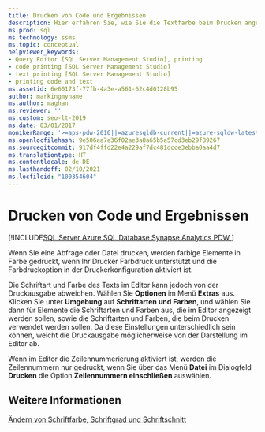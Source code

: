 ```yaml
---
title: Drucken von Code und Ergebnissen
description: Hier erfahren Sie, wie Sie die Textfarbe beim Drucken angeben. Die Farben können sich von den zum Anzeigen verwendeten Farben unterscheiden. Sie erhalten außerdem Informationen dazu, wie Sie steuern können, ob Zeilennummern in der Auflistung angezeigt werden.
ms.prod: sql
ms.technology: ssms
ms.topic: conceptual
helpviewer_keywords:
- Query Editor [SQL Server Management Studio], printing
- code printing [SQL Server Management Studio]
- text printing [SQL Server Management Studio]
- printing code and text
ms.assetid: 6e60173f-77fb-4a3e-a561-62c4d0128b95
author: markingmyname
ms.author: maghan
ms.reviewer: ''
ms.custom: seo-lt-2019
ms.date: 03/01/2017
monikerRange: '>=aps-pdw-2016||=azuresqldb-current||=azure-sqldw-latest||>=sql-server-2016||>=sql-server-linux-2017||=azuresqldb-mi-current'
ms.openlocfilehash: 9e506aa7e36f02ae3a8a65b5a57cd3eb29f89267
ms.sourcegitcommit: 917df4ffd22e4a229af7dc481dcce3ebba0aa4d7
ms.translationtype: HT
ms.contentlocale: de-DE
ms.lasthandoff: 02/10/2021
ms.locfileid: "100354604"
---
```

# <a name="print-code-and-results"></a>Drucken von Code und Ergebnissen

[!INCLUDE[SQL Server Azure SQL Database Synapse Analytics PDW ](../../includes/applies-to-version/sql-asdb-asdbmi-asa-pdw.md)]

Wenn Sie eine Abfrage oder Datei drucken, werden farbige Elemente in Farbe gedruckt, wenn Ihr Drucker Farbdruck unterstützt und die Farbdruckoption in der Druckerkonfiguration aktiviert ist.  
  
 Die Schriftart und Farbe des Texts im Editor kann jedoch von der Druckausgabe abweichen. Wählen Sie **Optionen** im Menü **Extras** aus. Klicken Sie unter **Umgebung** auf **Schriftarten und Farben**, und wählen Sie dann für Elemente die Schriftarten und Farben aus, die im Editor angezeigt werden sollen, sowie die Schriftarten und Farben, die beim Drucken verwendet werden sollen. Da diese Einstellungen unterschiedlich sein können, weicht die Druckausgabe möglicherweise von der Darstellung im Editor ab.  
  
 Wenn im Editor die Zeilennummerierung aktiviert ist, werden die Zeilennummern nur gedruckt, wenn Sie über das Menü **Datei** im Dialogfeld **Drucken** die Option **Zeilennummern einschließen** auswählen.  
  
## <a name="see-also"></a>Weitere Informationen  
 [Ändern von Schriftfarbe, Schriftgrad und Schriftschnitt](./change-font-color-size-and-style.md)  
  
